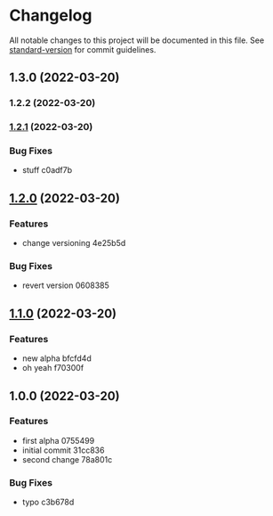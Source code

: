 # Changelog

All notable changes to this project will be documented in this file. See [standard-version](https://github.com/conventional-changelog/standard-version) for commit guidelines.

## 1.3.0 (2022-03-20)

### 1.2.2 (2022-03-20)

### [1.2.1](///compare/v1.2.0...v1.2.1) (2022-03-20)


### Bug Fixes

* stuff c0adf7b

## [1.2.0](///compare/v1.1.0...v1.2.0) (2022-03-20)


### Features

* change versioning 4e25b5d


### Bug Fixes

* revert version 0608385

## [1.1.0](///compare/v1.0.0...v1.1.0) (2022-03-20)


### Features

* new alpha bfcfd4d
* oh yeah f70300f

## 1.0.0 (2022-03-20)


### Features

* first alpha 0755499
* initial commit 31cc836
* second change 78a801c


### Bug Fixes

* typo c3b678d
